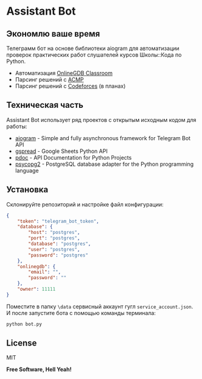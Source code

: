 # Assistant Bot
## Экономлю ваше время

Телеграмм бот на основе библиотеки aiogram для автоматизации проверок 
практических работ слушателей курсов Школы::Кода по Python.

- Автоматизация [OnlineGDB Classroom]
- Парсинг решений с [ACMP]
- Парсинг решений с [Codeforces] (в планах)

## Техническая часть

Assistant Bot использует ряд проектов с открытым исходным кодом для работы:
- [aiogram] - Simple and fully asynchronous framework for Telegram Bot API
- [gspread] - Google Sheets Python API
- [pdoc] - API Documentation for Python Projects
- [psycopg2] - PostgreSQL database adapter for the Python programming language

## Установка

Склонируйте репозиторий и настройке файл конфигурации:

```json
{
    "token": "telegram_bot_token",
    "database": {
        "host": "postgres",
        "port": "postgres",
        "database": "postgres",
        "user": "postgres",
        "password": "postgres"
    },
    "onlinegdb": {
        "email": "",
        "password": ""
    },
    "owner": 11111
}
```

Поместите в папку `\data` сервисный аккаунт гугл `service_account.json`.
И после запустите бота с помощью команды терминала:
```sh
python bot.py
```

## License

MIT

**Free Software, Hell Yeah!**

[//]: # (These are reference links used in the body of this note and get stripped out when the markdown processor does its job. There is no need to format nicely because it shouldn't be seen. Thanks SO - http://stackoverflow.com/questions/4823468/store-comments-in-markdown-syntax)

   [OnlineGDB Classroom]: <https://www.onlinegdb.com/classroom>
   [ACMP]: <https://acmp.ru/>
   [Codeforces]: <https://codeforces.com/>
   [aiogram]: <https://github.com/aiogram/aiogram>
   [gspread]: <https://github.com/burnash/gspread>
   [pdoc]: <https://github.com/mitmproxy/pdoc>
   [psycopg2]: <https://github.com/psycopg/psycopg2>
